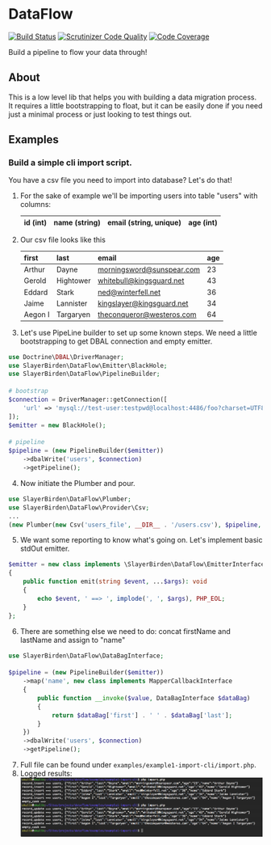 # DataFlow
[![Build Status](https://travis-ci.org/SlayerBirden/dataflow.svg?branch=master)](https://travis-ci.org/SlayerBirden/dataflow)
[![Scrutinizer Code Quality](https://scrutinizer-ci.com/g/SlayerBirden/dataflow/badges/quality-score.png?b=master)](https://scrutinizer-ci.com/g/SlayerBirden/dataflow/?branch=master)
[![Code Coverage](https://scrutinizer-ci.com/g/SlayerBirden/dataflow/badges/coverage.png?b=master)](https://scrutinizer-ci.com/g/SlayerBirden/dataflow/?branch=master)

Build a pipeline to flow your data through!

## About

This is a low level lib that helps you with building a data migration process.
It requires a little bootstrapping to float, but it can be easily done if you need just a minimal process
 or just looking to test things out.

## Examples

### Build a simple cli import script.

You have a csv file you need to import into database? Let's do that!

1. For the sake of example we'll be importing users into table "users" with columns:

   | id (int) | name (string) | email (string, unique) | age (int) |
   | ---- | ---- | ---- | ---- |
2. Our csv file looks like this

    | first | last | email | age |
    | ---- | ---- | ---- | ---- |
    | Arthur| Dayne | morningsword@sunspear.com | 23 |
    | Gerold | Hightower | whitebull@kingsguard.net | 43 |
    | Eddard | Stark | ned@winterfell.net | 36 |
    | Jaime | Lannister | kingslayer@kingsguard.net | 34 |
    | Aegon I |Targaryen | theconqueror@westeros.com | 64 |
3. Let's use PipeLine builder to set up some known steps.
We need a little bootstrapping to get DBAL connection and empty emitter.

```php
use Doctrine\DBAL\DriverManager;
use SlayerBirden\DataFlow\Emitter\BlackHole;
use SlayerBirden\DataFlow\PipelineBuilder;

# bootstrap
$connection = DriverManager::getConnection([
    'url' => 'mysql://test-user:testpwd@localhost:4486/foo?charset=UTF8',
]);
$emitter = new BlackHole();

# pipeline
$pipeline = (new PipelineBuilder($emitter))
    ->dbalWrite('users', $connection)
    ->getPipeline();
```
4. Now initiate the Plumber and pour.
```php
use SlayerBirden\DataFlow\Plumber;
use SlayerBirden\DataFlow\Provider\Csv;
...
(new Plumber(new Csv('users_file', __DIR__ . '/users.csv'), $pipeline, $emitter))->pour();
```
5. We want some reporting to know what's going on. Let's implement basic stdOut emitter.
```php
$emitter = new class implements \SlayerBirden\DataFlow\EmitterInterface
{
    public function emit(string $event, ...$args): void
    {
        echo $event, ' ==> ', implode(', ', $args), PHP_EOL;
    }
};
```
6. There are something else we need to do: concat firstName and lastName and assign to "name"
```php
use SlayerBirden\DataFlow\DataBagInterface;

$pipeline = (new PipelineBuilder($emitter))
    ->map('name', new class implements MapperCallbackInterface
    {
        public function __invoke($value, DataBagInterface $dataBag)
        {
            return $dataBag['first'] . ' ' . $dataBag['last'];
        }
    })
    ->dbalWrite('users', $connection)
    ->getPipeline();
```
7. Full file can be found under `examples/example1-import-cli/import.php`.
8. Logged results:
![results](examples/example1-import-cli/2-cli-runs.png)
